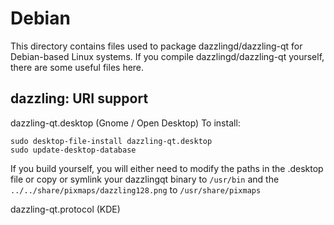 
Debian
====================
This directory contains files used to package dazzlingd/dazzling-qt
for Debian-based Linux systems. If you compile dazzlingd/dazzling-qt yourself, there are some useful files here.

## dazzling: URI support ##


dazzling-qt.desktop  (Gnome / Open Desktop)
To install:

	sudo desktop-file-install dazzling-qt.desktop
	sudo update-desktop-database

If you build yourself, you will either need to modify the paths in
the .desktop file or copy or symlink your dazzlingqt binary to `/usr/bin`
and the `../../share/pixmaps/dazzling128.png` to `/usr/share/pixmaps`

dazzling-qt.protocol (KDE)

